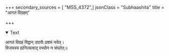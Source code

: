 +++
secondary_sources = [ "MSS_4372",]
jsonClass = "Subhaashita"
title = "आगतं विग्रहम्"

+++

<details open><summary>Text</summary>

आगतं विग्रहं विद्वान् उपायैः प्रशमं नयेत्।  
विजयस्य ह्यनित्यत्वाद् रभसेन न संपतेत्॥
</details>

